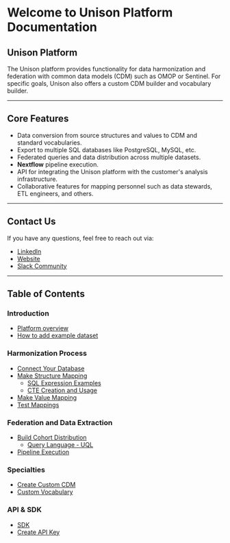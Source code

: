 # Welcome to Unison Platform Documentation

## Unison Platform

The Unison platform provides functionality for data harmonization and federation with common data models (CDM) such as OMOP or Sentinel. For specific goals, Unison also offers a custom CDM builder and vocabulary builder.

---

## Core Features

- Data conversion from source structures and values to CDM and standard vocabularies.  
- Export to multiple SQL databases like PostgreSQL, MySQL, etc.  
- Federated queries and data distribution across multiple datasets.  
- **Nextflow** pipeline execution.  
- API for integrating the Unison platform with the customer's analysis infrastructure.  
- Collaborative features for mapping personnel such as data stewards, ETL engineers, and others.

---

## Contact Us

If you have any questions, feel free to reach out via:  
- [LinkedIn](https://www.linkedin.com/company/hyperunison/)  
- [Website](https://hyperunison.com/)  
- [Slack Community](https://join.slack.com/t/unisoncommunity/shared_invite/zt-2p75t4fhc-Kiksdz2sf19zjYi_JVHzNg)

---

## Table of Contents

### Introduction
- [Platform overview](./platform-overview/overview.md)
- [How to add example dataset](./example-dataset/example-dataset.md)

### Harmonization Process

- [Connect Your Database](./how-to-connect-db/how-to-connect-db.md)  
- [Make Structure Mapping](./structure-mapping/structure-mapping.md)  
  - [SQL Expression Examples](./sql-expressions-examples/sql-expressions.md)  
  - [CTE Creation and Usage](cte-creation-and-usage/index.md)  
- [Make Value Mapping](./value-mapping/value-mapping.md)  
- [Test Mappings](./test-mappings/test-mapping.md)  

### Federation and Data Extraction

- [Build Cohort Distribution](./api-playground/cohort-qerying.md)  
  - [Query Language - UQL](UQL/index.md)  
- [Pipeline Execution](./pipelines/index.md)  

### Specialties

- [Create Custom CDM](./custom-cdm/custom-cdm.md)  
- [Custom Vocabulary](./custom-vocabulary/index.md)

### API & SDK

- [SDK](https://github.com/Hyperunison/unison-sdk-python/tree/master)  
- [Create API Key](./api-descriptions/create-api-key.md)  
